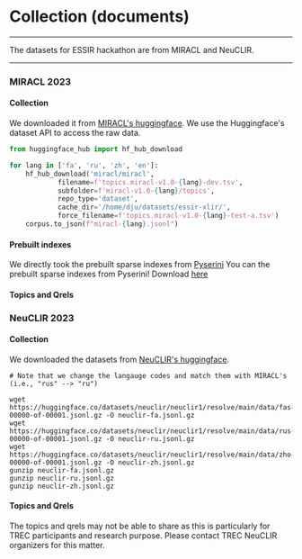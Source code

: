 # Collection (documents)

---
The datasets for ESSIR hackathon are from MIRACL and NeuCLIR.

<!-- However, we have done some downsampling to streamline the experiment overhead of compute and time.  -->
<!-- However, we subsample the corpus to make it smaller for our re-ranking task.  -->
<!-- Research preprocessing and other time costs of training/inference time. -->
---

### MIRACL 2023
#### Collection
We downloaded it from [MIRACL's huggingface](https://huggingface.co/datasets/neuclir/neuclir1/tree/main/data).
We use the Huggingface's dataset API to access the raw data. 
```python
from huggingface_hub import hf_hub_download

for lang in ['fa', 'ru', 'zh', 'en']:
	hf_hub_download('miracl/miracl', 
            filename=f'topics.miracl-v1.0-{lang}-dev.tsv', 
            subfolder=f'miracl-v1.0-{lang}/topics', 
            repo_type='dataset', 
            cache_dir='/home/dju/datasets/essir-xlir/',
            force_filename=f'topics.miracl-v1.0-{lang}-test-a.tsv')
    corpus.to_json(f"miracl-{lang}.jsonl")
```
#### Prebuilt indexes
We directly took the prebuilt sparse indexes from [Pyserini](#)
You can the prebuilt sparse indexes from Pyserini! Download [here](https://github.com/castorini/pyserini/blob/master/docs/experiments-miracl-v1.0.md)


#### Topics and Qrels

### NeuCLIR 2023
#### Collection 
We downloaded the datasets from [NeuCLIR's huggingface](https://huggingface.co/datasets/neuclir/neuclir1/tree/main/data).
```
# Note that we change the langauge codes and match them with MIRACL's (i.e., "rus" --> "ru")

wget https://huggingface.co/datasets/neuclir/neuclir1/resolve/main/data/fas-00000-of-00001.jsonl.gz -O neuclir-fa.jsonl.gz 
wget https://huggingface.co/datasets/neuclir/neuclir1/resolve/main/data/rus-00000-of-00001.jsonl.gz -O neuclir-ru.jsonl.gz 
wget https://huggingface.co/datasets/neuclir/neuclir1/resolve/main/data/zho-00000-of-00001.jsonl.gz -O neuclir-zh.jsonl.gz 
gunzip neuclir-fa.jsonl.gz
gunzip neuclir-ru.jsonl.gz
gunzip neuclir-zh.jsonl.gz
```
#### Topics and Qrels
The topics and qrels may not be able to share as this is particularly for TREC participants and research purpose.
Please contact TREC NeuCLIR organizers for this matter.

